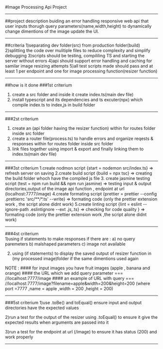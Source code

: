 #Image Processing Api Project

---

##project description
buiding an error handling responsive web api that user inputs thorugh query parameters(name,width,height) to dynamically change dimentions of the image update the UI.

---

##criteria
1)separating dev folder(src) from production folder(build)
2)splitting the code over mulitiple files to reduce complexity and simplify debugging
3)scripts should be testing, compililing TS and starting the server without errors
4)api should support error handling and caching for samilar image resizing attempts
5)all test scripts made should pass and at least 1 per endpoint and one for image processing function(resizer function)

---

##how is it done
###1st criterium

1. create a src folder and inside it create index.ts(main dev file)
2. install typescript and its dependencies and ts excuter(npx) which compile index.ts to index,js in build folder

---

###2st criterium

1.  create an (api folder having the resizer function) within for routes folder inside src folder
2.  create a router file(process.ts) to handle errors and organize reqests & responses within for routes folder inside src folder
3.  link files together using import & export and finally linking them to index.ts(main dev file)

---

###3st criterium
1.create nodmon script {start = nodemon src/index.ts} => refresh server on saving
2.create build script {build = npx tsc} => creating the build folder whoch have the compiled js file
3. create jasmine testing script (test = npm run build && npm run jasmine) => testing input & output directories,output of the image api function ,
endpoint at url (localhost:7777/image)
4.create formating script {prettier = prettier --config .prettierrc 'src/**/*.ts' --write} => formating code (only the prettier extension work ,
the script alone didnt work)
5.create linting script {lint = eslint --ignore-path .eslintignore --ext .js,.ts} => checking for code quality
} => formating code (only the prettier extension work ,the script alone didnt work)

---

###4st criterium  
1)using if statements to make responses if there are :
a) no query paremeters
b) malshaped parameters
c) image not available

2. using (if statements) to display the saved output of resizer function in (my processed image)folder if the same dimentions used again

NOTE : #### for input images you have fruit images (apple , banana and orange) 
       #### the URL which we add query parameter === //localhost:7777/image 
       #### an example of URL with query === //localhost:7777/image?filename=apple&width=200&height=200 (where port =7777 ,name = apple ,width = 200 ,height = 200)

---

###5st criterium
1)use .toBe() and toEqual() ensure input and output directories have the expected values

2)run a test for the output of the resizer using .toEqual() to ensure it give the expected results when arguments are passed into it

3)run a test for the endpoint at url (/image) to ensure it has status (200) and work properly

---
